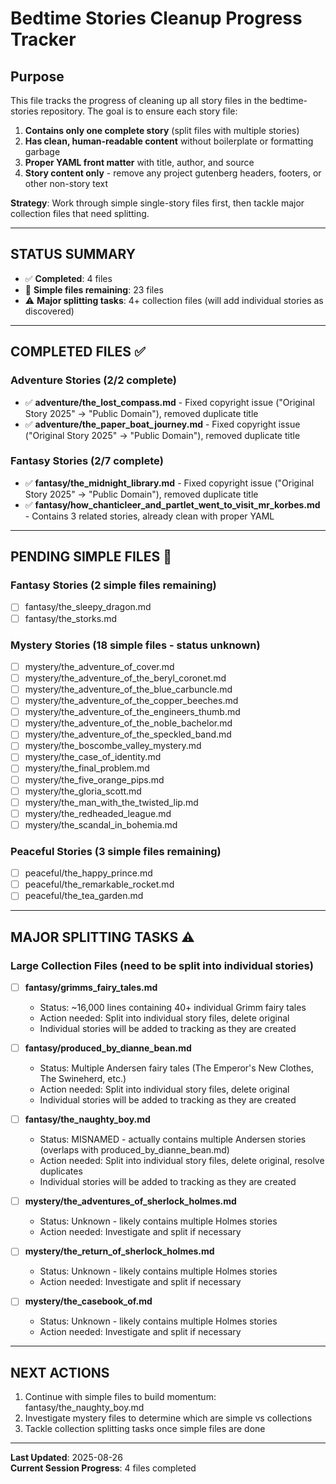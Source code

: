# Bedtime Stories Cleanup Progress Tracker

## Purpose
This file tracks the progress of cleaning up all story files in the bedtime-stories repository. The goal is to ensure each story file:

1. **Contains only one complete story** (split files with multiple stories)
2. **Has clean, human-readable content** without boilerplate or formatting garbage
3. **Proper YAML front matter** with title, author, and source
4. **Story content only** - remove any project gutenberg headers, footers, or other non-story text

**Strategy**: Work through simple single-story files first, then tackle major collection files that need splitting.

---

## STATUS SUMMARY
- ✅ **Completed**: 4 files
- 🔄 **Simple files remaining**: 23 files  
- ⚠️ **Major splitting tasks**: 4+ collection files (will add individual stories as discovered)

---

## COMPLETED FILES ✅

### Adventure Stories (2/2 complete)
- ✅ **adventure/the_lost_compass.md** - Fixed copyright issue ("Original Story 2025" → "Public Domain"), removed duplicate title
- ✅ **adventure/the_paper_boat_journey.md** - Fixed copyright issue ("Original Story 2025" → "Public Domain"), removed duplicate title

### Fantasy Stories (2/7 complete)
- ✅ **fantasy/the_midnight_library.md** - Fixed copyright issue ("Original Story 2025" → "Public Domain"), removed duplicate title  
- ✅ **fantasy/how_chanticleer_and_partlet_went_to_visit_mr_korbes.md** - Contains 3 related stories, already clean with proper YAML

---

## PENDING SIMPLE FILES 🔄

### Fantasy Stories (2 simple files remaining)
- [ ] fantasy/the_sleepy_dragon.md  
- [ ] fantasy/the_storks.md

### Mystery Stories (18 simple files - status unknown)
- [ ] mystery/the_adventure_of_cover.md
- [ ] mystery/the_adventure_of_the_beryl_coronet.md
- [ ] mystery/the_adventure_of_the_blue_carbuncle.md
- [ ] mystery/the_adventure_of_the_copper_beeches.md
- [ ] mystery/the_adventure_of_the_engineers_thumb.md
- [ ] mystery/the_adventure_of_the_noble_bachelor.md
- [ ] mystery/the_adventure_of_the_speckled_band.md
- [ ] mystery/the_boscombe_valley_mystery.md
- [ ] mystery/the_case_of_identity.md
- [ ] mystery/the_final_problem.md
- [ ] mystery/the_five_orange_pips.md
- [ ] mystery/the_gloria_scott.md
- [ ] mystery/the_man_with_the_twisted_lip.md
- [ ] mystery/the_redheaded_league.md
- [ ] mystery/the_scandal_in_bohemia.md

### Peaceful Stories (3 simple files remaining)
- [ ] peaceful/the_happy_prince.md
- [ ] peaceful/the_remarkable_rocket.md
- [ ] peaceful/the_tea_garden.md

---

## MAJOR SPLITTING TASKS ⚠️

### Large Collection Files (need to be split into individual stories)
- [ ] **fantasy/grimms_fairy_tales.md** 
  - Status: ~16,000 lines containing 40+ individual Grimm fairy tales
  - Action needed: Split into individual story files, delete original
  - Individual stories will be added to tracking as they are created

- [ ] **fantasy/produced_by_dianne_bean.md** 
  - Status: Multiple Andersen fairy tales (The Emperor's New Clothes, The Swineherd, etc.)
  - Action needed: Split into individual story files, delete original
  - Individual stories will be added to tracking as they are created

- [ ] **fantasy/the_naughty_boy.md**
  - Status: MISNAMED - actually contains multiple Andersen stories (overlaps with produced_by_dianne_bean.md)
  - Action needed: Split into individual story files, delete original, resolve duplicates
  - Individual stories will be added to tracking as they are created

- [ ] **mystery/the_adventures_of_sherlock_holmes.md**
  - Status: Unknown - likely contains multiple Holmes stories
  - Action needed: Investigate and split if necessary

- [ ] **mystery/the_return_of_sherlock_holmes.md**
  - Status: Unknown - likely contains multiple Holmes stories  
  - Action needed: Investigate and split if necessary

- [ ] **mystery/the_casebook_of.md**
  - Status: Unknown - likely contains multiple Holmes stories
  - Action needed: Investigate and split if necessary

---

## NEXT ACTIONS
1. Continue with simple files to build momentum: fantasy/the_naughty_boy.md
2. Investigate mystery files to determine which are simple vs collections
3. Tackle collection splitting tasks once simple files are done

---

**Last Updated**: 2025-08-26  
**Current Session Progress**: 4 files completed